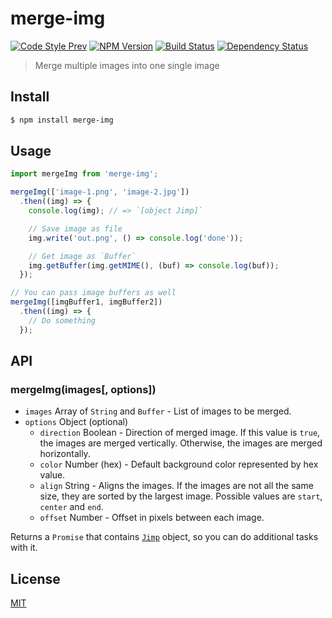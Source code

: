 # merge-img

[![Code Style Prev](https://img.shields.io/badge/code%20style-prev-32c8fc.svg?style=flat-square)](https://github.com/preco21/eslint-config-prev)
[![NPM Version](https://img.shields.io/npm/v/merge-img.svg?style=flat-square)](https://www.npmjs.com/package/merge-img)
[![Build Status](https://img.shields.io/travis/preco21/merge-img/master.svg?style=flat-square)](https://travis-ci.org/preco21/merge-img)
[![Dependency Status](https://dependencyci.com/github/preco21/merge-img/badge?style=flat-square)](https://dependencyci.com/github/preco21/merge-img)

> Merge multiple images into one single image

## Install

```bash
$ npm install merge-img
```

## Usage

```javascript
import mergeImg from 'merge-img';

mergeImg(['image-1.png', 'image-2.jpg'])
  .then((img) => {
    console.log(img); // => `[object Jimp]`

    // Save image as file
    img.write('out.png', () => console.log('done'));

    // Get image as `Buffer`
    img.getBuffer(img.getMIME(), (buf) => console.log(buf));
  });

// You can pass image buffers as well
mergeImg([imgBuffer1, imgBuffer2])
  .then((img) => {
    // Do something
  });
```

## API

### mergeImg(images[, options])

* `images` Array of `String` and `Buffer` - List of images to be merged.
* `options` Object (optional)
  * `direction` Boolean - Direction of merged image. If this value is `true`, the images are merged vertically. Otherwise, the images are merged horizontally.
  * `color` Number (hex) - Default background color represented by hex value.
  * `align` String - Aligns the images. If the images are not all the same size, they are sorted by the largest image. Possible values are `start`, `center` and `end`.
  * `offset` Number - Offset in pixels between each image.

Returns a `Promise` that contains [`Jimp`](https://github.com/oliver-moran/jimp#writing-to-files-and-buffers) object, so you can do additional tasks with it.

## License

[MIT](https://preco.mit-license.org/)
